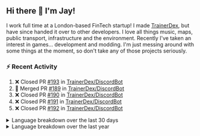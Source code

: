 ## Hi there 👋 I'm Jay!
I work full time at a London-based FinTech startup! I made [TrainerDex](https://www.github.com/TrainerDex), but have since handed it over to other developers. I love all things music, maps, public transport, infrastructure and the environment. Recently I've taken an interest in games... development and modding. I'm just messing around with some things at the moment, so don't take any of those projects seriously.

### :zap: Recent Activity

<!--START_SECTION:activity-->
1. ❌ Closed PR [#193](https://github.com/TrainerDex/DiscordBot/pull/193) in [TrainerDex/DiscordBot](https://github.com/TrainerDex/DiscordBot)
2. 🎉 Merged PR [#189](https://github.com/TrainerDex/DiscordBot/pull/189) in [TrainerDex/DiscordBot](https://github.com/TrainerDex/DiscordBot)
3. ❌ Closed PR [#190](https://github.com/TrainerDex/DiscordBot/pull/190) in [TrainerDex/DiscordBot](https://github.com/TrainerDex/DiscordBot)
4. ❌ Closed PR [#191](https://github.com/TrainerDex/DiscordBot/pull/191) in [TrainerDex/DiscordBot](https://github.com/TrainerDex/DiscordBot)
5. ❌ Closed PR [#192](https://github.com/TrainerDex/DiscordBot/pull/192) in [TrainerDex/DiscordBot](https://github.com/TrainerDex/DiscordBot)
<!--END_SECTION:activity-->

<details>
  <summary>Language breakdown over the last 30 days</summary>
  
  [<img src="https://wakatime.com/share/@TurnrDev/4142a9ac-7325-4d2f-a2bb-ec199b5c798c.svg" alt="A graph showing a rundown of my languages used in the past 30 days. Unforunately, I am unable to autogen alt headers for this at the moment."/>](https://wakatime.com/@TurnrDev)
</details>

<details>
  <summary>Language breakdown over the last year</summary>
  
  [<img src="https://github-readme-stats.vercel.app/api/wakatime?username=TurnrDev&layout=compact" alt="A graph showing a rundown of my languages used in the past year. Unforunately, I am unable to autogen alt headers for this at the moment." />](https://wakatime.com/@TurnrDev)
</details>
